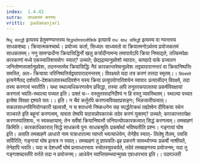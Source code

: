 ```yaml
---
index:  1.4.42
sutra:  साधकतमं करणम्
vritti:  padamanjari
---
```


`षिधू संराद्धौ` इत्यस्य हेतुमण्ण्यन्तस्य `सिद्ध्यतेरपारलौकिके` इत्यात्वे `राध साध संसिद्धौ` इत्यस्य वा ण्यन्तस्य साधकशब्दः। क्रियात्मकश्चार्थः। प्रयोज्यः कर्ता, सिध्यतः साध्यवतो वा क्रियात्मनोऽर्थस्य प्रयोजकतमं साधकतमम्। ननु सामग्य्रधीना क्रियासिद्धिर्नो खलु कर्त्रादीनामन्य तमापायेऽपि क्रिया निष्यद्यते, तत्किमपेक्षः कारकाणां मध्ये एकस्यातिशययोगः स्यात्? उच्यते; छेद्यद्रव्यानुप्रवेशो व्यापारः, काष्ठादे पाके प्रज्वलन जनितोष्णस्पर्शानुप्रवेशः, तदनन्तरमेव क्रियासिद्धिः नैवं कारकान्तरेष्वनुप्रवेशः तद्व्यापारानन्तरं वा क्रियानिष्पत्तिः समस्ति, अतः-
क्रियायाः परिनिष्पत्तिर्यद्व्यापारादनन्तरम्।
विवक्ष्यते यदा तत्र करणं तत्तदा स्मृतम्।।
`विवक्ष्यते` इत्यनेनैतद् दर्शयति-देशकालावस्थादिवशेन यस्य क्रिया प्रत्युपयोगातिशयेन व्यापारः प्रत्यासीदन् विवक्ष्ये, तदा तस्य करणत्वं भवतीति। यथा स्थाल्यधिकरणत्वेन प्रसिद्धा, तस्या अपि तनुतरकपालतया प्रकर्षविवक्षायां करणत्वं भवति-स्थाल्या पच्यत इति। उक्तं च--
वस्तुतस्तदनिर्देश्यं न हि वस्तु व्यवस्थितम्।
स्थाल्या पच्यत इत्येषा विवक्षा द्दश्यते यतः।। इति।
न चैवं कर्तुरपि करणत्वविवक्षाप्रसङ्गः; भिन्नजातीयत्वात्। सकलसाधनविनियोगकारी खल्वसौ, न च शतधनो निष्कधनेन सह स्पर्द्धते!कथं तर्ह्यश्वेन दीपिकया रथेन सञ्चरते इति बहूनां करणत्वम्, यावता तेष्वपि यदासन्नोपकारकं तदेव करणं युक्तम्? उच्यते; कारकान्तरापेक्षः करणस्यातिशयः, न स्वकक्षायाम्; तेन सर्वेषां क्रियानिष्पत्तौ संनिपत्योपकारकत्वात् सिद्धं करणत्वम्।
तमब्ग्रहणं किमिति। कारकाधिकारात् सिद्धे साधकत्वे पुनः साधकश्रुतिः प्रकर्षार्था भविष्यतीति प्रश्नः। गङ्गायां घोष इति। असति तमब्ग्रहणे आधारो नाम यत्राधारात्मा व्याप्तो भवत्याधेयेन, तेनेहैव स्यात्- तिलेषु तैलम्, पयसि सर्पिरिति; गङ्गायां घोष इत्यत्र न स्यात्। तमब्ग्रहणं तु ज्ञापयति-इह प्रकरणे सामर्थ्यगम्यः प्रकर्षो नाश्रीयते, तेनेहापि भवति। यदा च देशधर्मो घोषं प्रत्याधारभावः स्त्रोतस्युपचर्यते, तदेवं तमब्ग्रहणस्य प्रयोजनम्; यदा तु गङ्गाशब्दस्तीरे वर्त्तते तदा न प्रयोजनम्। आधेयेन व्याप्तिसम्भवान्मुख्य एवाधारभाव इति।।
पदमञ्जरी
